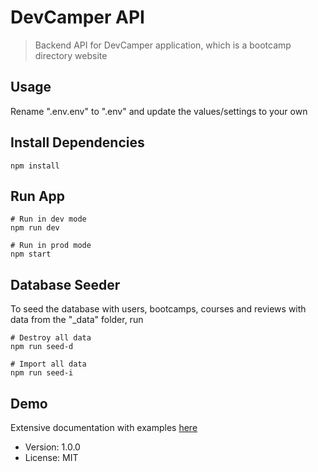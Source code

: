 # DevCamper API

> Backend API for DevCamper application, which is a bootcamp directory website

## Usage

Rename ".env.env" to ".env" and update the values/settings to your own

## Install Dependencies

```
npm install
```

## Run App

```
# Run in dev mode
npm run dev

# Run in prod mode
npm start
```

## Database Seeder

To seed the database with users, bootcamps, courses and reviews with data from the "\_data" folder, run

```
# Destroy all data
npm run seed-d

# Import all data
npm run seed-i
```

## Demo

Extensive documentation with examples [here](https://documenter.getpostman.com/view/13047367/UUxwDVLQ)

- Version: 1.0.0
- License: MIT
